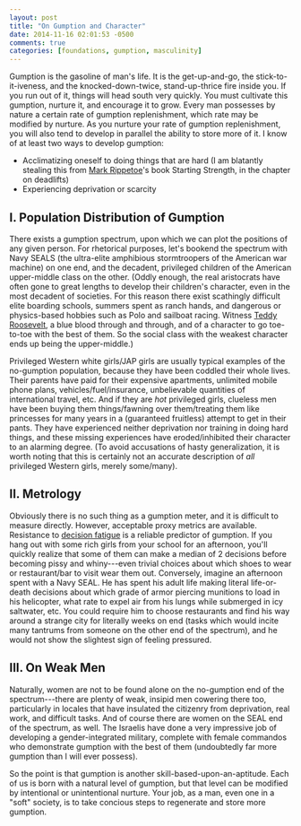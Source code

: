 ```yaml
---
layout: post
title: "On Gumption and Character"
date: 2014-11-16 02:01:53 -0500
comments: true
categories: [foundations, gumption, masculinity]
---
```



Gumption is the gasoline of man's life. It is the get-up-and-go, the stick-to-it-iveness, and the knocked-down-twice, stand-up-thrice fire inside you. If you run out of it, things will head south very quickly. You must cultivate this gumption, nurture it, and encourage it to grow. Every man possesses by nature a certain rate of gumption replenishment, which rate may be modified by nurture. As you nurture your rate of gumption replenishment, you will also tend to develop in parallel the ability to store more of it. I know of at least two ways to develop gumption:

<!--more-->


* Acclimatizing oneself to doing things that are hard (I am blatantly stealing this from [Mark Rippetoe](http://en.wikipedia.org/wiki/Mark_Rippetoe)'s book Starting Strength, in the chapter on deadlifts)
* Experiencing deprivation or scarcity

## I. Population Distribution of Gumption
There exists a gumption spectrum, upon which we can plot the positions of any given person. For rhetorical purposes, let's bookend the spectrum with Navy SEALS (the ultra-elite amphibious stormtroopers of the American war machine) on one end, and the decadent, privileged children of the American upper-middle class on the other. (Oddly enough, the real aristocrats have often gone to great lengths to develop their children's character, even in the most decadent of societies. For this reason there exist scathingly difficult elite boarding schools, summers spent as ranch hands, and dangerous or physics-based hobbies such as Polo and sailboat racing. Witness [Teddy Roosevelt](http://www.thecrimson.com/article/1957/12/12/theodore-roosevelt-at-harvard-pthe-crimson/), a blue blood through and through, and of a character to go toe-to-toe with the best of them. So the social class with the weakest character ends up being the upper-middle.)

Privileged Western white girls/JAP girls are usually typical examples of the no-gumption population, because they have been coddled their whole lives. Their parents have paid for their expensive apartments, unlimited mobile phone plans, vehicles/fuel/insurance, unbelievable quantities of international travel, etc. And if they are _hot_ privileged girls, clueless men have been buying them things/fawning over them/treating them like princesses for many years in a (guaranteed fruitless) attempt to get in their pants. They have experienced neither deprivation nor training in doing hard things, and these missing experiences have eroded/inhibited their character to an alarming degree. (To avoid accusations of hasty generalization, it is worth noting that this is certainly not an accurate description of _all_ privileged Western girls, merely some/many).

## II. Metrology

Obviously there is no such thing as a gumption meter, and it is difficult to measure directly. However, acceptable proxy metrics are available. Resistance to [decision fatigue](http://en.wikipedia.org/wiki/Decision_fatigue) is a reliable predictor of gumption. If you hang out with some rich girls from your school for an afternoon, you'll quickly realize that some of them can make a median of 2 decisions before becoming pissy and whiny---even trivial choices about which shoes to wear or restaurant/bar to visit wear them out. Conversely, imagine an afternoon spent with a Navy SEAL. He has spent his adult life making literal life-or-death decisions about which grade of armor piercing munitions to load in his helicopter, what rate to expel air from his lungs while submerged in icy saltwater, etc. You could require him to choose restaurants and find his way around a strange city for literally weeks on end (tasks which would incite many tantrums from someone on the other end of the spectrum), and he would not show the slightest sign of feeling pressured. 

## III. On Weak Men

Naturally, women are not to be found alone on the no-gumption end of the spectrum---there are plenty of weak, insipid men cowering there too, particularly in locales that have insulated the citizenry from deprivation, real work, and difficult tasks. And of course there are women on the SEAL end of the spectrum, as well. The Israelis have done a very impressive job of developing a gender-integrated military, complete with female commandos who demonstrate gumption with the best of them (undoubtedly far more gumption than I will ever possess). 

So the point is that gumption is another skill-based-upon-an-aptitude. Each of us is born with a natural level of gumption, but that level can be modified by intentional or unintentional nurture. Your job, as a man, even one in a "soft" society, is to take concious steps to regenerate and store more gumption.
